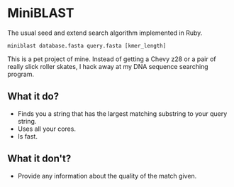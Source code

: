 # MiniBLAST

The usual seed and extend search algorithm implemented in Ruby.

    miniblast database.fasta query.fasta [kmer_length]

This is a pet project of mine. Instead of getting a Chevy z28 or a pair of really slick roller skates, I hack away at my DNA sequence searching program.

## What it do?

- Finds you a string that has the largest matching substring to your query string.
- Uses all your cores.
- Is fast.
	
## What it don't?

- Provide any information about the quality of the match given.